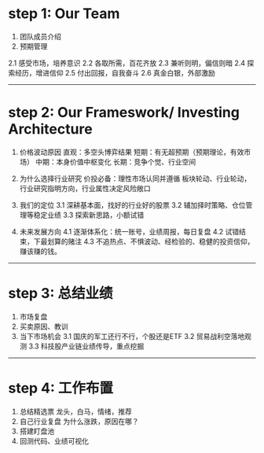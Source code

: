 # step 1: Our Team
1. 团队成员介绍
2. 预期管理

2.1 感受市场，培养意识
2.2 各取所需，百花齐放
2.3 兼听则明，偏信则暗
2.4 探索经历，增进信仰
2.5 付出回报，自我奋斗
2.6 真金白银，外部激励

___

# step 2: Our Frameswork/ Investing Architecture
1. 价格波动原因
直观：多空头博弈结果
短期：有无超预期（预期理论，有效市场）
中期：本身价值中枢变化
长期：竞争个觉、行业空间

2. 为什么选择行业研究
价投必备：理性市场认同并遵循
板块轮动、行业轮动，行业研究指明方向，行业属性决定风险敞口

3. 我们的定位
3.1 深耕基本面，找好的行业好的股票
3.2 辅加择时策略、仓位管理等稳定业绩
3.3 探索新思路，小额试错

4. 未来发展方向
4.1 逐渐体系化：统一账号，业绩周报，每日复盘
4.2 试错结束，下最划算的赌注
4.3 不追热点、不惧波动、经检验的、稳健的投资信仰，赚该赚的钱。
___

# step 3: 总结业绩
1. 市场复盘
2. 买卖原因、教训
3. 当下市场机会
3.1 国庆的军工还行不行，个股还是ETF
3.2 贸易战利空落地观测
3.3 科技股产业链业绩传导，重点挖掘

___

# step 4: 工作布置
1. 总结精选票
龙头，白马，情绪，推荐
2. 自己行业复盘
为什么涨跌，原因在哪？
3. 搭建盯盘池
4. 回测代码、业绩可视化




